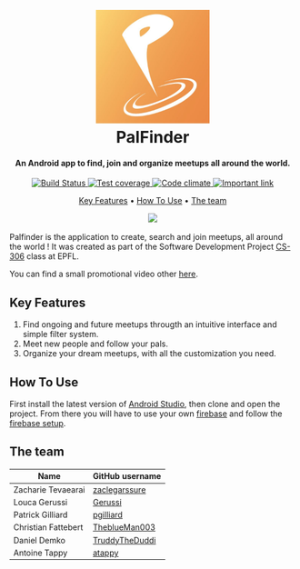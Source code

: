 <h1 align="center">
  <br>
  <a href="https://github.com/PalFinderTeam/palFinder"><img src="https://github.com/PalFinderTeam/palFinder/blob/beautyful-readme/icon.png" alt="PalFinder" width="200"></a>
  <br>
  PalFinder
  <br>
</h1>

<h4 align="center">An Android app to find, join and organize meetups all around the world.</h4>

<p align="center">
  <a href="https://cirrus-ci.com/github/PalFinderTeam/palFinder">
    <img src="https://api.cirrus-ci.com/github/PalFinderTeam/palFinder.svg"
         alt="Build Status">
  </a>
    
  <a href="https://codeclimate.com/github/PalFinderTeam/palFinder/test_coverage">
    <img src="https://api.codeclimate.com/v1/badges/0e8ea17fd683b9e3ff47/test_coverage"
         alt="Test coverage">
  </a>
    
  <a href="https://codeclimate.com/github/PalFinderTeam/palFinder/maintainability">
    <img src="https://api.codeclimate.com/v1/badges/0e8ea17fd683b9e3ff47/maintainability"
         alt="Code climate">
  </a>
    
  <a href="https://www.youtube.com/watch?v=dQw4w9WgXcQ">
    <img src="https://img.shields.io/badge/code%20coverage-101%25-brightgreen"
         alt="Important link">
  </a>
</p>

<p align="center">
  <a href="#key-features">Key Features</a> •
  <a href="#how-to-use">How To Use</a> •
  <a href="#the-team">The team</a>
</p>

<p align="center">
    <img src="https://cdn.discordapp.com/attachments/646635883193434118/981532313202610216/photo_2022-06-01_14-17-21_2.jpg" width="800" />
 </p>

Palfinder is the application to create, search and join meetups, all around the world !
It was created as part of the Software Development Project [CS-306](https://edu.epfl.ch/coursebook/en/software-development-project-CS-306-1)
class at EPFL.

You can find a small promotional video other [here](https://www.youtube.com/watch?v=bKBTz7Wq6eg).

## Key Features
1. Find ongoing and future meetups througth an intuitive interface and simple filter system.
2. Meet new people and follow your pals.
3. Organize your dream meetups, with all the customization you need.

## How To Use
First install the latest version of [Android Studio](https://developer.android.com/studio/), then clone and open the project.
From there you will have to use your own [firebase](https://firebase.google.com/) and follow the [firebase setup](https://github.com/PalFinderTeam/palFinder/wiki/Firebase-setup).


## The team
| Name                |                                     GitHub username |
|---------------------|-----------------------------------------------------|
| Zacharie Tevaearai  | [zaclegarssure](https://github.com/zaclegarssure)   |
| Louca Gerussi       | [Gerussi](https://github.com/Gerussi)               |
| Patrick Gilliard    | [pgilliard](https://github.com/pgilliar)            |
| Christian Fattebert | [TheblueMan003](https://github.com/TheblueMan003)   |
| Daniel Demko        | [TruddyTheDuddi](https://github.com/TruddyTheDuddi) |
| Antoine Tappy       | [atappy](https://github.com/atappy)                 |
